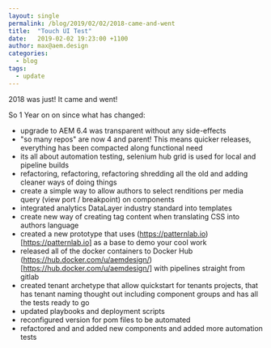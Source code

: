```yaml
---
layout: single
permalink: /blog/2019/02/02/2018-came-and-went
title:  "Touch UI Test"
date:   2019-02-02 19:23:00 +1100
author: max@aem.design
categories:
  - blog
tags:
  - update
---
```


2018 was just! It came and went!

So 1 Year on on since what has changed:
- upgrade to AEM 6.4 was transparent without any side-effects
- "so many repos" are now 4 and parent! This means quicker releases, everything has been compacted along functional need
- its all about automation testing, selenium hub grid is used for local and pipeline builds
- refactoring, refactoring, refactoring shredding all the old and adding cleaner ways of doing things
- create a simple way to allow authors to select renditions per media query (view port / breakpoint) on components
- integrated analytics DataLayer industry standard into templates
- create new way of creating tag content when translating CSS into authors language
- created a new prototype that uses (https://patternlab.io)[https://patternlab.io] as a base to demo your cool work
- released all of the docker containers to Docker Hub (https://hub.docker.com/u/aemdesign/)[https://hub.docker.com/u/aemdesign/] with pipelines straight from gitlab
- created tenant archetype that allow quickstart for tenants projects, that has tenant naming thought out including component groups and has all the tests ready to go
- updated playbooks and deployment scripts
- reconfigured version for pom files to be automated
- refactored and and added new components and added more automation tests
